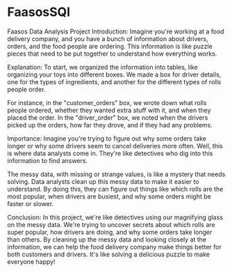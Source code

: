 # FaasosSQl
Faasos Data Analysis Project
Introduction: Imagine you're working at a food delivery company, and you have a bunch of information about drivers, orders, and the food people are ordering. This information is like puzzle pieces that need to be put together to understand how everything works.

Explanation: To start, we organized the information into tables, like organizing your toys into different boxes. We made a box for driver details, one for the types of ingredients, and another for the different types of rolls people order.

For instance, in the "customer_orders" box, we wrote down what rolls people ordered, whether they wanted extra stuff with it, and when they placed the order. In the "driver_order" box, we noted when the drivers picked up the orders, how far they drove, and if they had any problems.

Importance: Imagine you're trying to figure out why some orders take longer or why some drivers seem to cancel deliveries more often. Well, this is where data analysts come in. They're like detectives who dig into this information to find answers.

The messy data, with missing or strange values, is like a mystery that needs solving. Data analysts clean up this messy data to make it easier to understand. By doing this, they can figure out things like which rolls are the most popular, when drivers are busiest, and why some orders might be faster or slower.

Conclusion: In this project, we're like detectives using our magnifying glass on the messy data. We're trying to uncover secrets about which rolls are super popular, how drivers are doing, and why some orders take longer than others. By cleaning up the messy data and looking closely at the information, we can help the food delivery company make things better for both customers and drivers. It's like solving a delicious puzzle to make everyone happy!

